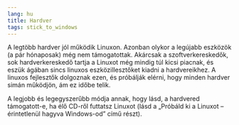 ```yaml
---
lang: hu
title: Hardver
tags: stick_to_windows
---
```


A legtöbb hardver jól működik Linuxon. Azonban olykor a legújabb eszközök (a pár hónaposak) még nem támogatottak. Akárcsak a szoftverkereskedők, sok hardverkereskedő tartja  a Linuxot még mindig túl kicsi piacnak, és eszük ágában sincs linuxos eszközillesztőket kiadni a hardvereikhez. A linuxos fejlesztők dolgoznak ezen, és próbálják elérni, hogy minden hardver simán működjön, ám ez időbe telik.

A legjobb és legegyszerűbb módja annak, hogy lásd, a hardvered támogatott-e, ha élő CD-ről futtatsz Linuxot (lásd a „Próbáld ki a Linuxot – érintetlenül hagyva Windows-od” című részt).

